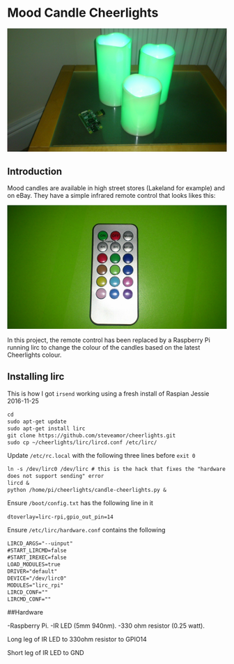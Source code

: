 # Mood Candle Cheerlights

![Candles](/images/candles.jpg)

## Introduction

Mood candles are available in high street stores (Lakeland for example) and on eBay.  They have a simple infrared remote control that looks likes this:

![Remote Control](/images/remote.jpg)

In this project, the remote control has been replaced by a Raspberry Pi running lirc to change the colour of the candles based on the latest Cheerlights colour.

## Installing lirc

This is how I got ```irsend``` working using a fresh install of Raspian Jessie 2016-11-25

```
cd
sudo apt-get update
sudo apt-get install lirc
git clone https://github.com/steveamor/cheerlights.git
sudo cp ~/cheerlights/lirc/lircd.conf /etc/lirc/
```

Update ```/etc/rc.local``` with the following three lines before ```exit 0```

```
ln -s /dev/lirc0 /dev/lirc # this is the hack that fixes the "hardware does not support sending" error
lircd &
python /home/pi/cheerlights/candle-cheerlights.py &
```

Ensure ```/boot/config.txt``` has the following line in it

```dtoverlay=lirc-rpi,gpio_out_pin=14```

Ensure ```/etc/lirc/hardware.conf``` contains the following

```
LIRCD_ARGS="--uinput"
#START_LIRCMD=false
#START_IREXEC=false
LOAD_MODULES=true
DRIVER="default"
DEVICE="/dev/lirc0"
MODULES="lirc_rpi"
LIRCD_CONF=""
LIRCMD_CONF=""
```

##Hardware

-Raspberry Pi.
-IR LED (5mm 940nm).
-330 ohm resistor (0.25 watt).

Long leg of IR LED to 330ohm resistor to GPIO14

Short leg of IR LED to GND

